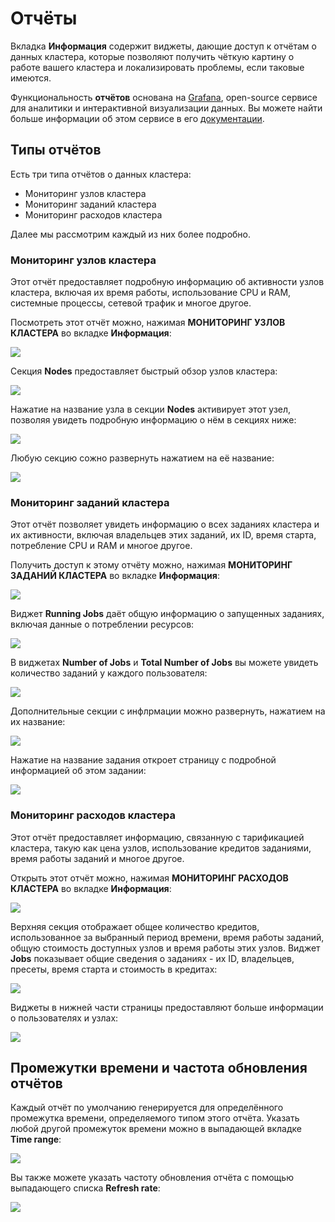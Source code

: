 # Отчёты

Вкладка **Информация** содержит виджеты, дающие доступ к отчётам о данных кластера, которые позволяют получить чёткую картину о работе вашего кластера и локализировать проблемы, если таковые имеются.

Функциональность **отчётов** основана на [Grafana](https://grafana.com), open-source сервисе для аналитики и интерактивной визуализации данных. Вы можете найти больше информации об этом сервисе в его [документации](https://grafana.com/docs/grafana/latest/?utm_source=grafana_footer).

## Типы отчётов

Есть три типа отчётов о данных кластера:

* Мониторинг узлов кластера
* Мониторинг заданий кластера
* Мониторинг расходов кластера

Далее мы рассмотрим каждый из них более подробно.

### Мониторинг узлов кластера

Этот отчёт предоставляет подробную информацию об активности узлов кластера, включая их время работы, использование CPU и RAM, системные процессы, сетевой трафик и многое другое.

Посмотреть этот отчёт можно, нажимая **МОНИТОРИНГ УЗЛОВ КЛАСТЕРА** во вкладке **Информация**:

![](../../.gitbook/assets/image%20%28167%29.png)

Секция **Nodes** предоставляет быстрый обзор узлов кластера:

![](../../.gitbook/assets/image%20%28148%29.png)

Нажатие на название узла в секции **Nodes** активирует этот узел, позволяя увидеть подробную информацию о нём в секциях ниже:

![](../../.gitbook/assets/image%20%28162%29.png)

Любую секцию сожно развернуть нажатием на её название:

![](../../.gitbook/assets/image%20%28154%29.png)

### Мониторинг заданий кластера

Этот отчёт позволяет увидеть информацию о всех заданиях кластера и их активности, включая владельцев этих заданий, их ID, время старта, потребление CPU и RAM и многое другое.

Получить доступ к этому отчёту можно, нажимая **МОНИТОРИНГ ЗАДАНИЙ КЛАСТЕРА** во вкладке **Информация**:

![](../../.gitbook/assets/image%20%28173%29.png)

Виджет **Running Jobs** даёт общую информацию о запущенных заданиях, включая данные о потреблении ресурсов:

![](../../.gitbook/assets/image%20%28157%29.png)

В виджетах **Number of Jobs** и **Total Number of Jobs** вы можете увидеть количество заданий у каждого пользователя:

![](../../.gitbook/assets/image%20%28165%29.png)

Дополнительные секции с инфлрмации можно развернуть, нажатием на их название:

![](../../.gitbook/assets/image%20%28172%29.png)

Нажатие на название задания откроет страницу с подробной информацией об этом задании:

![](../../.gitbook/assets/image%20%28159%29.png)

### Мониторинг расходов кластера

Этот отчёт предоставляет информацию, связанную с тарификацией кластера, такую как цена узлов, использование кредитов заданиями, время работы заданий и многое другое.

Открыть этот отчёт можно, нажимая **МОНИТОРИНГ РАСХОДОВ КЛАСТЕРА** во вкладке **Информация**:

![](../../.gitbook/assets/image%20%28168%29.png)

Верхняя секция отображает общее количество кредитов, использованное за выбранный период времени, время работы заданий, общую стоимость доступных узлов и время работы этих узлов. Виджет **Jobs** показывает общие сведения о заданиях - их ID, владельцев, пресеты, время старта и стоимость в кредитах:

![](../../.gitbook/assets/image%20%28149%29.png)

Виджеты в нижней части страницы предоставляют больше информации о пользователях и узлах:

![](../../.gitbook/assets/image%20%28166%29.png)

## Промежутки времени и частота обновления отчётов

Каждый отчёт по умолчанию генерируется для определённого промежутка времени, определяемого типом этого отчёта. Указать любой другой промежуток времени можно в выпадающей вкладке **Time range**:

![](../../.gitbook/assets/image%20%28171%29.png)

Вы также можете указать частоту обновления отчёта с помощью выпадающего списка **Refresh rate**:

![](../../.gitbook/assets/image%20%28150%29.png)

